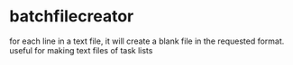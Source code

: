 # batchfilecreator
for each line in a text file, it will create a blank file in the requested format. useful for making text files of task lists
